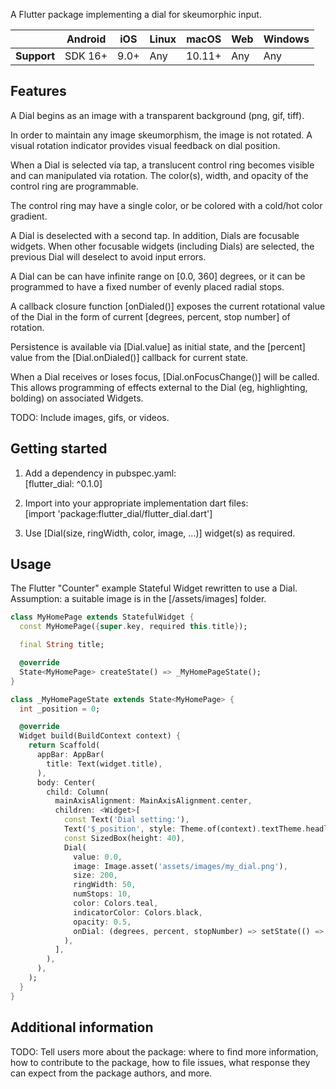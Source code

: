 <!--
This README describes the package. If you publish this package to pub.dev,
this README's contents appear on the landing page for your package.

For information about how to write a good package README, see the guide for
[writing package pages](https://dart.dev/guides/libraries/writing-package-pages).

For general information about developing packages, see the Dart guide for
[creating packages](https://dart.dev/guides/libraries/create-library-packages)
and the Flutter guide for
[developing packages and plugins](https://flutter.dev/developing-packages).
-->

A Flutter package implementing a dial for skeumorphic input.

|             | Android | iOS  | Linux | macOS  | Web | Windows     |
|-------------|---------|------|-------|--------|-----|-------------|
| **Support** | SDK 16+ | 9.0+ | Any   | 10.11+ | Any | Any         |


## Features

A Dial begins as an image with a transparent background (png, gif, tiff).

In order to maintain any image skeumorphism, the image is not rotated.
A visual rotation indicator provides visual feedback on dial position.

When a Dial is selected via tap, a translucent control ring becomes visible
and can manipulated via rotation.  The color(s), width, and opacity of the
control ring are programmable.

The control ring may have a single color, or be colored with a cold/hot
color gradient.

A Dial is deselected with a second tap.  In addition, Dials are focusable
widgets.  When other focusable widgets (including Dials) are selected,
the previous Dial will deselect to avoid input errors.

A Dial can be can have infinite range on [0.0, 360] degrees, or it can
be programmed to have a fixed number of evenly placed radial stops.

A callback closure function [onDialed()] exposes the current rotational value
of the Dial in the form of current [degrees, percent, stop number] of rotation.

Persistence is available via [Dial.value] as initial state, and the [percent]
value from the [Dial.onDialed()] callback for current state.

When a Dial receives or loses focus, [Dial.onFocusChange()] will be called.  This
allows programming of effects external to the Dial (eg, highlighting, bolding) on
associated Widgets.

TODO: Include images, gifs, or videos.

## Getting started

1. Add a dependency in pubspec.yaml:  
[flutter_dial: ^0.1.0]

2. Import into your appropriate implementation dart files:  
[import 'package:flutter_dial/flutter_dial.dart']

3. Use [Dial(size, ringWidth, color, image, ...)] widget(s) as required.

## Usage

The Flutter "Counter" example Stateful Widget rewritten to use a Dial.
Assumption: a suitable image is in the [/assets/images] folder.

```dart
class MyHomePage extends StatefulWidget {
  const MyHomePage({super.key, required this.title});

  final String title;

  @override
  State<MyHomePage> createState() => _MyHomePageState();
}

class _MyHomePageState extends State<MyHomePage> {
  int _position = 0;

  @override
  Widget build(BuildContext context) {
    return Scaffold(
      appBar: AppBar(
        title: Text(widget.title),
      ),
      body: Center(
        child: Column(
          mainAxisAlignment: MainAxisAlignment.center,
          children: <Widget>[
            const Text('Dial setting:'),
            Text('$_position', style: Theme.of(context).textTheme.headlineMedium),
            const SizedBox(height: 40),
            Dial(
              value: 0.0,
              image: Image.asset('assets/images/my_dial.png'),
              size: 200,
              ringWidth: 50,
              numStops: 10,
              color: Colors.teal,
              indicatorColor: Colors.black,
              opacity: 0.5,
              onDial: (degrees, percent, stopNumber) => setState(() => _position = stopNumber),
            ),
          ],
        ),
      ),
    );
  }
}

```

## Additional information

TODO: Tell users more about the package: where to find more information, how to
contribute to the package, how to file issues, what response they can expect
from the package authors, and more.
